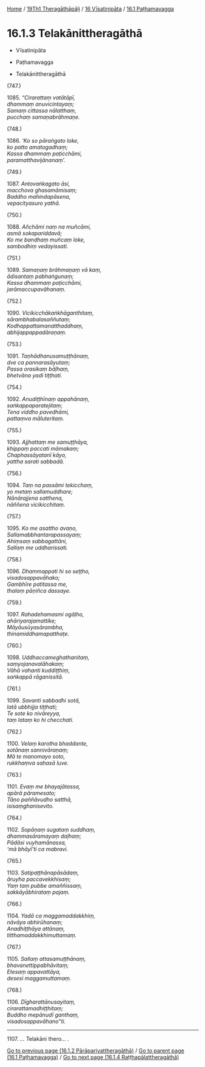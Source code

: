 
[Home](/) / [19Th1 Theragāthāpāḷi](../../../19Th1.md) / [16 Vīsatinipāta](../../16.md) / [16.1 Paṭhamavagga](../16.1.md)

# 16.1.3 Telakānittheragāthā

* Vīsatinipāta

* Paṭhamavagga

* Telakānittheragāthā

(747.)

1085\. _“Cirarattaṃ vatātāpī,_  
_dhammaṃ anuvicintayaṃ;_  
_Samaṃ cittassa nālatthaṃ,_  
_pucchaṃ samaṇabrāhmaṇe._  


(748.)

1086\. _‘Ko so pāraṅgato loke,_  
_ko patto amatogadhaṃ;_  
_Kassa dhammaṃ paṭicchāmi,_  
_paramatthavijānanaṃ’._  


(749.)

1087\. _Antovaṅkagato āsi,_  
_macchova ghasamāmisaṃ;_  
_Baddho mahindapāsena,_  
_vepacityasuro yathā._  


(750.)

1088\. _Añchāmi naṃ na muñcāmi,_  
_asmā sokapariddavā;_  
_Ko me bandhaṃ muñcaṃ loke,_  
_sambodhiṃ vedayissati._  


(751.)

1089\. _Samaṇaṃ brāhmaṇaṃ vā kaṃ,_  
_ādisantaṃ pabhaṅgunaṃ;_  
_Kassa dhammaṃ paṭicchāmi,_  
_jarāmaccupavāhanaṃ._  


(752.)

1090\. _Vicikicchākaṅkhāganthitaṃ,_  
_sārambhabalasaññutaṃ;_  
_Kodhappattamanatthaddhaṃ,_  
_abhijappappadāraṇaṃ._  


(753.)

1091\. _Taṇhādhanusamuṭṭhānaṃ,_  
_dve ca pannarasāyutaṃ;_  
_Passa orasikaṃ bāḷhaṃ,_  
_bhetvāna yadi tiṭṭhati._  


(754.)

1092\. _Anudiṭṭhīnaṃ appahānaṃ,_  
_saṅkappaparatejitaṃ;_  
_Tena viddho pavedhāmi,_  
_pattaṃva māluteritaṃ._  


(755.)

1093\. _Ajjhattaṃ me samuṭṭhāya,_  
_khippaṃ paccati māmakaṃ;_  
_Chaphassāyatanī kāyo,_  
_yattha sarati sabbadā._  


(756.)

1094\. _Taṃ na passāmi tekicchaṃ,_  
_yo metaṃ sallamuddhare;_  
_Nānārajjena satthena,_  
_nāññena vicikicchitaṃ._  


(757.)

1095\. _Ko me asattho avaṇo,_  
_Sallamabbhantarapassayaṃ;_  
_Ahiṃsaṃ sabbagattāni,_  
_Sallaṃ me uddharissati._  


(758.)

1096\. _Dhammappati hi so seṭṭho,_  
_visadosappavāhako;_  
_Gambhīre patitassa me,_  
_thalaṃ pāṇiñca dassaye._  


(759.)

1097\. _Rahadehamasmi ogāḷho,_  
_ahāriyarajamattike;_  
_Māyāusūyasārambha,_  
_thinamiddhamapatthaṭe._  


(760.)

1098\. _Uddhaccameghathanitaṃ,_  
_saṃyojanavalāhakaṃ;_  
_Vāhā vahanti kuddiṭṭhiṃ,_  
_saṅkappā rāganissitā._  


(761.)

1099\. _Savanti sabbadhi sotā,_  
_latā ubbhijja tiṭṭhati;_  
_Te sote ko nivāreyya,_  
_taṃ lataṃ ko hi checchati._  


(762.)

1100\. _Velaṃ karotha bhaddante,_  
_sotānaṃ sannivāraṇaṃ;_  
_Mā te manomayo soto,_  
_rukkhaṃva sahasā luve._  


(763.)

1101\. _Evaṃ me bhayajātassa,_  
_apārā pāramesato;_  
_Tāṇo paññāvudho satthā,_  
_isisaṃghanisevito._  


(764.)

1102\. _Sopāṇaṃ sugataṃ suddhaṃ,_  
_dhammasāramayaṃ daḷhaṃ;_  
_Pādāsi vuyhamānassa,_  
_‘mā bhāyī’ti ca mabravi._  


(765.)

1103\. _Satipaṭṭhānapāsādaṃ,_  
_āruyha paccavekkhisaṃ;_  
_Yaṃ taṃ pubbe amaññissaṃ,_  
_sakkāyābhirataṃ pajaṃ._  


(766.)

1104\. _Yadā ca maggamaddakkhiṃ,_  
_nāvāya abhirūhanaṃ;_  
_Anadhiṭṭhāya attānaṃ,_  
_titthamaddakkhimuttamaṃ._  


(767.)

1105\. _Sallaṃ attasamuṭṭhānaṃ,_  
_bhavanettippabhāvitaṃ;_  
_Etesaṃ appavattāya,_  
_desesi maggamuttamaṃ._  


(768.)

1106\. _Dīgharattānusayitaṃ,_  
_cirarattamadhiṭṭhitaṃ;_  
_Buddho mepānudī ganthaṃ,_  
_visadosappavāhano”ti._  


---

1107\. … Telakāni thero… .



[Go to previous page (16.1.2 Pārāpariyattheragāthā)](16.1.2.md) / [Go to parent page (16.1 Paṭhamavagga)](../16.1.md) / [Go to next page (16.1.4 Raṭṭhapālattheragāthā)](16.1.4.md)


